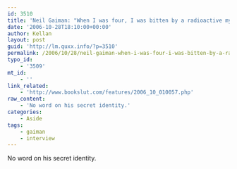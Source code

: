 ```yaml
---
id: 3510
title: 'Neil Gaiman: "When I was four, I was bitten by a radioactive myth."'
date: '2006-10-28T18:10:00+00:00'
author: Kellan
layout: post
guid: 'http://lm.quxx.info/?p=3510'
permalink: /2006/10/28/neil-gaiman-when-i-was-four-i-was-bitten-by-a-radioactive-myth/
typo_id:
    - '3509'
mt_id:
    - ''
link_related:
    - 'http://www.bookslut.com/features/2006_10_010057.php'
raw_content:
    - 'No word on his secret identity.'
categories:
    - Aside
tags:
    - gaiman
    - interview
---
```


No word on his secret identity.